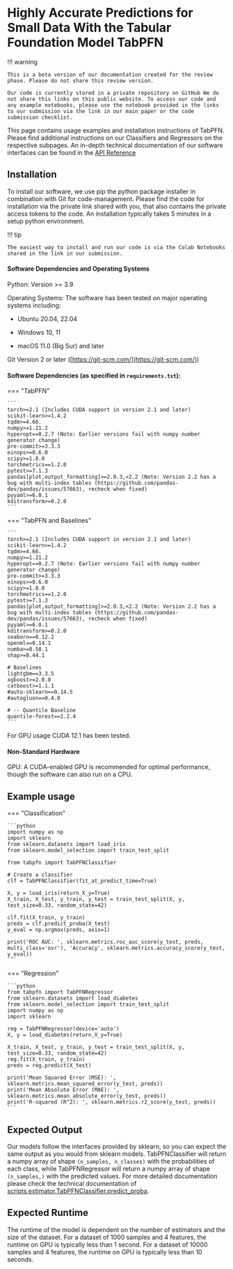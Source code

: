 # Highly Accurate Predictions for Small Data With the Tabular Foundation Model TabPFN

!!! warning

    This is a beta version of our documentation created for the review phase. Please do not share this review version.
    
    Our code is currently stored in a private repository on GitHub We do not share this links on this public website. To access our code and any example notebooks, please use the notebook provided in the links to our submission via the link in our main paper or the code submission checklist. 

This page contains usage examples and installation instructions of TabPFN. Please find additional instructions on our Classifiers and Regressors on the respective subpages. An in-depth technical documentation of our software interfaces can be found in the [API Reference](api/tabpfn_classifier/)

## Installation

To install our software, we use pip the python package installer in combination with Git for code-management. Please find the code for installation via the private link shared with you, that also contains the private access tokens to the code. An installation typically takes 5 minutes in a setup python environment. 

!!! tip
	
	The easiest way to install and run our code is via the Colab Notebooks shared in the link in our submission.

#### Software Dependencies and Operating Systems
Python: Version >= 3.9

Operating Systems: The software has been tested on major operating systems including:

- Ubuntu 20.04, 22.04

- Windows 10, 11

- macOS 11.0 (Big Sur) and later

Git Version 2 or later ([https://git-scm.com/](https://git-scm.com/))

#### Software Dependencies (as specified in `requirements.txt`):

=== "TabPFN"

    ```
    torch>=2.1 (Includes CUDA support in version 2.1 and later)
    scikit-learn>=1.4.2
    tqdm>=4.66.
    numpy>=1.21.2
    hyperopt==0.2.7 (Note: Earlier versions fail with numpy number generator change)
    pre-commit>=3.3.3
    einops>=0.6.0
    scipy>=1.8.0
    torchmetrics==1.2.0
    pytest>=7.1.3
    pandas[plot,output_formatting]>=2.0.3,<2.2 (Note: Version 2.2 has a bug with multi-index tables (https://github.com/pandas-dev/pandas/issues/57663), recheck when fixed)
    pyyaml>=6.0.1
    kditransform>=0.2.0
    ```

=== "TabPFN and Baselines"

    ```
    torch>=2.1 (Includes CUDA support in version 2.1 and later)
    scikit-learn>=1.4.2
    tqdm>=4.66.
    numpy>=1.21.2
    hyperopt==0.2.7 (Note: Earlier versions fail with numpy number generator change)
    pre-commit>=3.3.3
    einops>=0.6.0
    scipy>=1.8.0
    torchmetrics==1.2.0
    pytest>=7.1.3
    pandas[plot,output_formatting]>=2.0.3,<2.2 (Note: Version 2.2 has a bug with multi-index tables (https://github.com/pandas-dev/pandas/issues/57663), recheck when fixed)
    pyyaml>=6.0.1
    kditransform>=0.2.0
    seaborn==0.12.2
    openml==0.14.1
    numba>=0.58.1
    shap>=0.44.1
    
    # Baselines
    lightgbm==3.3.5
    xgboost>=2.0.0
    catboost>=1.1.1
    #auto-sklearn==0.14.5
    #autogluon==0.4.0
    
    # -- Quantile Baseline
    quantile-forest==1.2.4
    ```

For GPU usage CUDA 12.1 has been tested.

#### Non-Standard Hardware
GPU: A CUDA-enabled GPU is recommended for optimal performance, though the software can also run on a CPU.


## Example usage

=== "Classification"

    ```python
    import numpy as np
    import sklearn
    from sklearn.datasets import load_iris
    from sklearn.model_selection import train_test_split
    
    from tabpfn import TabPFNClassifier
    
    # Create a classifier
    clf = TabPFNClassifier(fit_at_predict_time=True)
    
    X, y = load_iris(return_X_y=True)
    X_train, X_test, y_train, y_test = train_test_split(X, y, test_size=0.33, random_state=42)
    
    clf.fit(X_train, y_train)
    preds = clf.predict_proba(X_test)
    y_eval = np.argmax(preds, axis=1)
    
    print('ROC AUC: ', sklearn.metrics.roc_auc_score(y_test, preds, multi_class='ovr'), 'Accuracy', sklearn.metrics.accuracy_score(y_test, y_eval))
    ```

=== "Regression"

    ```python
    from tabpfn import TabPFNRegressor
    from sklearn.datasets import load_diabetes
    from sklearn.model_selection import train_test_split
    import numpy as np
    import sklearn
    
    reg = TabPFNRegressor(device='auto')
    X, y = load_diabetes(return_X_y=True)
    
    X_train, X_test, y_train, y_test = train_test_split(X, y, test_size=0.33, random_state=42)
    reg.fit(X_train, y_train)
    preds = reg.predict(X_test)
    
    print('Mean Squared Error (MSE): ', sklearn.metrics.mean_squared_error(y_test, preds))
    print('Mean Absolute Error (MAE): ', sklearn.metrics.mean_absolute_error(y_test, preds))
    print('R-squared (R^2): ', sklearn.metrics.r2_score(y_test, preds))
    ```

## Expected Output
Our models follow the interfaces provided by sklearn, so you can expect the same output as you would from sklearn models.
TabPFNClassifier will return a numpy array of shape `(n_samples, n_classes)` with the probabilities of each class, while
TabPFNRegressor will return a numpy array of shape `(n_samples,)` with the predicted values. For more detailed documentation
please check the technical documentation of [scripts.estimator.TabPFNClassifier.predict_proba](https://priorlabs.github.io/api/tabpfn_classifier/#scripts.estimator.TabPFNClassifier.predict_proba).

## Expected Runtime
The runtime of the model is dependent on the number of estimators and the size of the dataset. For a dataset of 1000
samples and 4 features, the runtime on GPU is typically less than 1 second. For a dataset of 10000 samples and 4 features, the
runtime on GPU is typically less than 10 seconds.

<!---
## Why TabPFN

TabPFN offers several compelling advantages over previous classifiers, particularly when dealing with small to medium-sized datasets. Here are the key reasons to consider using TabPFN:

<div class="grid cards" markdown>

-   :material-speedometer:{ .lg .middle } **Rapid Training**

    ---

    TabPFN significantly reduces training time, outperforming traditional models tuned for hours in just a few seconds. For instance, it surpasses an ensemble of the strongest baselines in 2.8 seconds compared to 4 hours of tuning.

    [comment]: <> ([:octicons-arrow-right-24: Learn More](#))

-   :material-chart-line:{ .lg .middle } **Superior Accuracy**

    ---

    TabPFN consistently outperforms state-of-the-art methods like gradient-boosted decision trees (GBDTs) on datasets with up to 10,000 samples. It achieves higher accuracy and better performance metrics across a range of classification and regression tasks.

-   :material-shield-check:{ .lg .middle } **Robustness**

    ---

    The model demonstrates robustness to various dataset characteristics, including uninformative features, outliers, and missing values, maintaining high performance where other methods struggle.

-   :material-creation-outline:{ .lg .middle } **Generative Capabilities**

    ---

    As a generative transformer-based model, TabPFN can be fine-tuned for specific tasks, generate synthetic data, estimate densities, and learn reusable embeddings. This makes it versatile for various applications beyond standard prediction tasks.

-   :material-code-tags-check:{ .lg .middle } **Sklearn Interface**

    ---

    TabPFN follows the interfaces provided by scikit-learn, making it easy to integrate into existing workflows and utilize familiar functions for fitting, predicting, and evaluating models.

-   :material-file-excel-box:{ .lg .middle } **Minimal Preprocessing**

    ---

    The model handles various types of raw data, including missing values and categorical variables, with minimal preprocessing. This reduces the burden on users to perform extensive data preparation.

</div>

<br>
<br>
-->